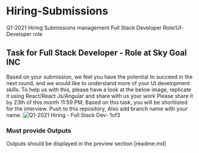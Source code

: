 # Hiring-Submissions
Q1-2021 Hiring Submissions management Full Stack Developer Role/UI- Developer role
## Task for Full Stack Developer - Role at Sky Goal INC
Based on your submission, we feel you have the potential to succeed in the next round, and we would like to understand more of your UI development skills. To help us with this, please have a look at the below image, replicate it using React/React Js/Angular and share with us your work
Please share it by 23th of this month  11:59 PM, Based on this task, you will be shortlisted for the interview.
Push to this repository, Also add branch name with your name.
![Q1-2021 Hiring - Full Stack Dev- 1of3](https://user-images.githubusercontent.com/80752685/111294654-8c1b7180-8670-11eb-88e2-7624641e7d36.jpeg)
### Must provide Outputs
 Outputs should be displayed in the preview section [readme.md] 
